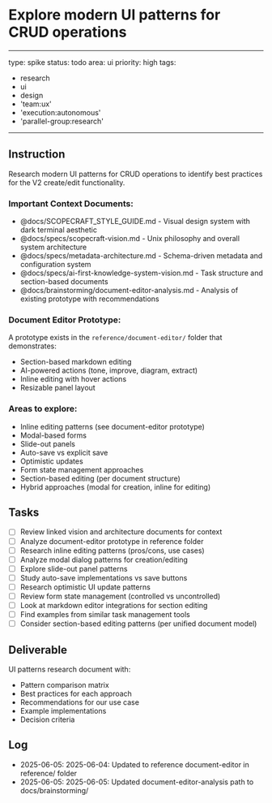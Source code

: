 # Explore modern UI patterns for CRUD operations

---
type: spike
status: todo
area: ui
priority: high
tags:
  - research
  - ui
  - design
  - 'team:ux'
  - 'execution:autonomous'
  - 'parallel-group:research'
---


## Instruction
Research modern UI patterns for CRUD operations to identify best practices for the V2 create/edit functionality.

### Important Context Documents:
- @docs/SCOPECRAFT_STYLE_GUIDE.md - Visual design system with dark terminal aesthetic
- @docs/specs/scopecraft-vision.md - Unix philosophy and overall system architecture
- @docs/specs/metadata-architecture.md - Schema-driven metadata and configuration system
- @docs/specs/ai-first-knowledge-system-vision.md - Task structure and section-based documents
- @docs/brainstorming/document-editor-analysis.md - Analysis of existing prototype with recommendations

### Document Editor Prototype:
A prototype exists in the `reference/document-editor/` folder that demonstrates:
- Section-based markdown editing
- AI-powered actions (tone, improve, diagram, extract)
- Inline editing with hover actions
- Resizable panel layout

### Areas to explore:
- Inline editing patterns (see document-editor prototype)
- Modal-based forms
- Slide-out panels
- Auto-save vs explicit save
- Optimistic updates
- Form state management approaches
- Section-based editing (per document structure)
- Hybrid approaches (modal for creation, inline for editing)

## Tasks
- [ ] Review linked vision and architecture documents for context
- [ ] Analyze document-editor prototype in reference folder
- [ ] Research inline editing patterns (pros/cons, use cases)
- [ ] Analyze modal dialog patterns for creation/editing
- [ ] Explore slide-out panel patterns
- [ ] Study auto-save implementations vs save buttons
- [ ] Research optimistic UI update patterns
- [ ] Review form state management (controlled vs uncontrolled)
- [ ] Look at markdown editor integrations for section editing
- [ ] Find examples from similar task management tools
- [ ] Consider section-based editing patterns (per unified document model)

## Deliverable
UI patterns research document with:
- Pattern comparison matrix
- Best practices for each approach
- Recommendations for our use case
- Example implementations
- Decision criteria

## Log
- 2025-06-05: 2025-06-04: Updated to reference document-editor in reference/ folder
- 2025-06-05: 2025-06-05: Updated document-editor-analysis path to docs/brainstorming/
